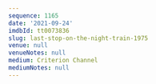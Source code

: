 ```yaml
---
sequence: 1165
date: '2021-09-24'
imdbId: tt0073836
slug: last-stop-on-the-night-train-1975
venue: null
venueNotes: null
medium: Criterion Channel
mediumNotes: null
---
```


